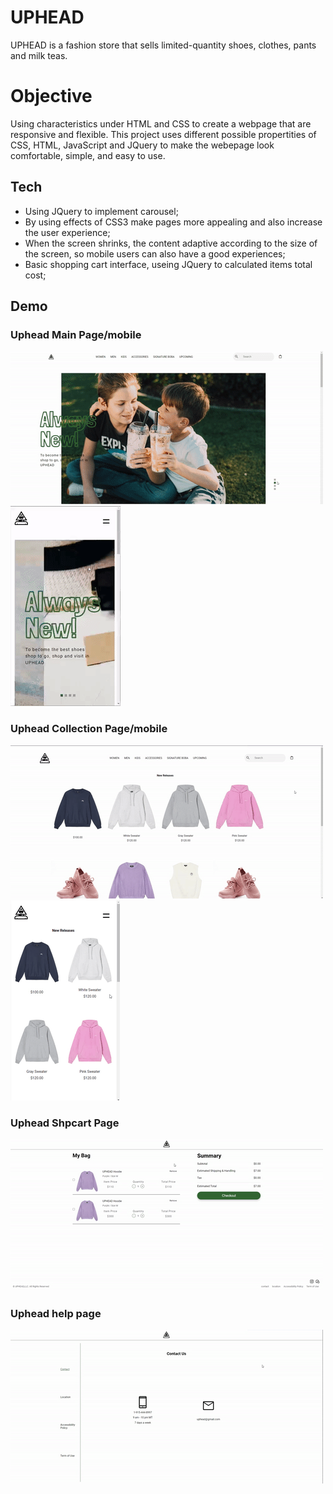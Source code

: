 
# UPHEAD
UPHEAD is a fashion store that sells limited-quantity shoes, clothes, pants and milk teas.
# Objective
Using characteristics under HTML and CSS to create a webpage that are responsive and flexible. This project uses different possible propertities of CSS, HTML, JavaScript and JQuery to make the webepage look comfortable, simple, and easy to use.

## Tech

- Using JQuery to implement carousel;
- By using effects of CSS3 make pages more appealing and also increase the user experience;
- When the screen shrinks, the content adaptive according to the size of the screen, so mobile users can also have a good experiences;
- Basic shopping cart interface, useing JQuery to calculated items total cost;

## Demo
  ### Uphead Main Page/mobile                                                           
![image](https://github.com/AuroraDai/E---Commercial/blob/main/gif/webshow.gif)      ![image](https://github.com/AuroraDai/E---Commercial/blob/main/gif/e-commerical-reponsive.gif)     
 ### Uphead Collection Page/mobile       
![image](https://github.com/AuroraDai/E---Commercial/blob/main/gif/e-commercial-women.gif)
![image](https://github.com/AuroraDai/E---Commercial/blob/main/gif/e-commerical-women-responsive.gif)
 ### Uphead Shpcart Page       
![image](https://github.com/AuroraDai/E---Commercial/blob/main/gif/e-commercial-shopcart.gif)
### Uphead help page
![image](https://github.com/AuroraDai/E---Commercial/blob/main/gif/e-commercial-footer.gif)
